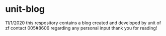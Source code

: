 # unit-blog

11/1/2020
this respository contains a blog created and developed by unit of zf
contact 005#8606 regarding any personal input
thank you for reading!
